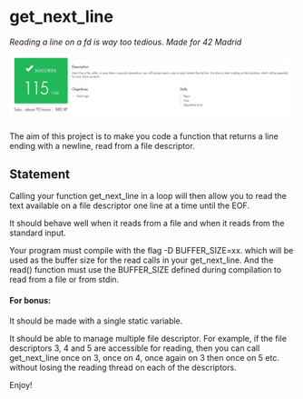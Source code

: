 # get_next_line

*Reading a line on a fd is way too tedious. Made for 42 Madrid*

![115/100 score](./getnextline_success.png)

The aim of this project is to make you code a function that returns a line ending with a newline, read from a file descriptor.

## Statement
Calling your function get_next_line in a loop will then allow you to read the text available on a file descriptor one line at a time until the EOF.

It should behave well when it reads from a file and when it reads from the standard input.

Your program must compile with the flag -D BUFFER_SIZE=xx. which will be used as the buffer size for the read calls in your get_next_line. And the read() function must use the BUFFER_SIZE defined during compilation to read from a file or from stdin.

#### For bonus:

It should be made with a single static variable.

It should be able to manage multiple file descriptor. For example, if the file descriptors 3, 4 and 5 are accessible for reading, then you can call get_next_line once on 3, once on 4, once again on 3 then once on 5 etc. without losing the reading thread on each of the descriptors.

Enjoy!
